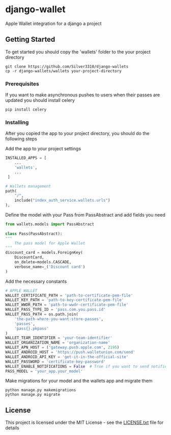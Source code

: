 
# django-wallet

Apple Wallet integration for a django a project

## Getting Started

To get started you should copy the 'wallets' folder to the your project directory

```
git clone https://github.com/Silver3310/django-wallets
cp -r django-wallets/wallets your-project-directory
```

### Prerequisites

If you want to make asynchronous pushes to users when their passes are updated you should install celery
```
pip install celery 
```

### Installing

After you copied the app to your project directory, you should do the following steps

Add the app to your project settings
```python
INSTALLED_APPS = [
    ...
    'wallets',
    ...
 ]
```
```python
# Wallets management
path(
    "/",
    include("index_auth_service.wallets.urls")
),
```

Define the model with your Pass from PassAbstract and add fields you need
```python
from wallets.models import PassAbstract    
  
class Pass(PassAbstract):  
"""  
    The pass model for Apple Wallet 
"""  
discount_card = models.ForeignKey(  
    DiscountCard,  
    on_delete=models.CASCADE,  
    verbose_name=_('Discount card')  
)
```

Add the necessary constants
```python
# APPLE WALLET
WALLET_CERTIFICATE_PATH = 'path-to-certificate-pem-file'
WALLET_KEY_PATH = 'path-to-key-certificate-pem-file'
WALLET_WWDR_PATH = 'path-to-wwdr-certificate-pem-file'
WALLET_PASS_TYPE_ID = 'pass.com.you.pass.id'
WALLET_PASS_PATH = os.path.join(
    'the-path-where-you-want-store-passes',
    'passes',
    'pass{}.pkpass'
)
WALLET_TEAM_IDENTIFIER = 'your-team-identifier'
WALLET_ORGANIZATION_NAME = 'organization-name'
WALLET_APN_HOST = ('gateway.push.apple.com', 2195)
WALLET_ANDROID_HOST = 'https://push.walletunion.com/send'
WALLET_ANDROID_API_KEY = 'get-it-in-the-official-site'
WALLET_PASSWORD = 'certificate-key-password'
WALLET_ENABLE_NOTIFICATIONS = False  # True if you want to send notifications (Celery needed for it)
PASS_MODEL = 'your_app.your_model'
```
Make migrations for your model and the wallets app and migrate them
```
python manage.py makemigrations
python manage.py migrate
```

## License

This project is licensed under the MIT License - see the [LICENSE.txt](LICENSE.txt) file for details
